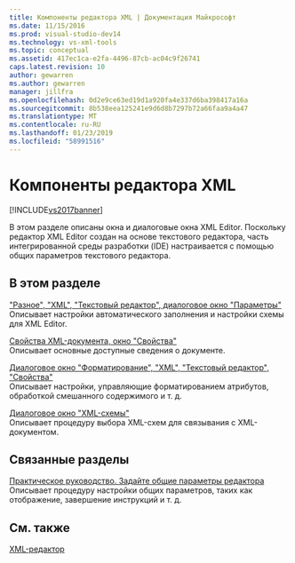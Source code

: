 ```yaml
---
title: Компоненты редактора XML | Документация Майкрософт
ms.date: 11/15/2016
ms.prod: visual-studio-dev14
ms.technology: vs-xml-tools
ms.topic: conceptual
ms.assetid: 417ec1ca-e2fa-4496-87cb-ac04c9f26741
caps.latest.revision: 10
author: gewarren
ms.author: gewarren
manager: jillfra
ms.openlocfilehash: 0d2e9ce63ed19d1a920fa4e337d6ba398417a16a
ms.sourcegitcommit: 8b538eea125241e9d6d8b7297b72a66faa9a4a47
ms.translationtype: MT
ms.contentlocale: ru-RU
ms.lasthandoff: 01/23/2019
ms.locfileid: "58991516"
---
```

# <a name="xml-editor-components"></a>Компоненты редактора XML
[!INCLUDE[vs2017banner](../includes/vs2017banner.md)]

  
В этом разделе описаны окна и диалоговые окна XML Editor. Поскольку редактор XML Editor создан на основе текстового редактора, часть интегрированной среды разработки (IDE) настраивается с помощью общих параметров текстового редактора.  
  
## <a name="in-this-section"></a>В этом разделе  
 ["Разное", "XML", "Текстовый редактор", диалоговое окно "Параметры"](../xml-tools/miscellaneous-xml-text-editor-options-dialog-box.md)  
 Описывает настройки автоматического заполнения и настройки схемы для XML Editor.  
  
 [Свойства XML-документа, окно "Свойства"](../xml-tools/xml-document-properties-properties-window.md)  
 Описывает основные доступные сведения о документе.  
  
 [Диалоговое окно "Форматирование", "XML", "Текстовый редактор", "Свойства"](../xml-tools/formatting-xml-text-editor-options-dialog-box.md)  
 Описывает настройки, управляющие форматированием атрибутов, обработкой смешанного содержимого и т. д.  
  
 [Диалоговое окно "XML-схемы"](../xml-tools/xml-schemas-dialog-box.md)  
 Описывает процедуру выбора XML-схем для связывания с XML-документом.  
  
## <a name="related-sections"></a>Связанные разделы  
 [Практическое руководство. Задайте общие параметры редактора](http://msdn.microsoft.com/704e4a7b-2162-4bed-8a47-f4f6ffec98c2)  
 Описывает процедуру настройки общих параметров, таких как отображение, завершение инструкций и т. д.  
  
## <a name="see-also"></a>См. также  
 [XML-редактор](../xml-tools/xml-editor.md)
